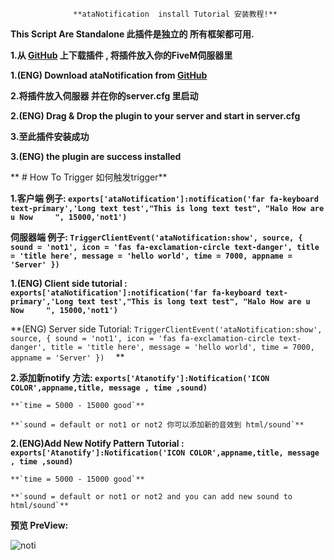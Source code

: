 				  
				  **ataNotification  install Tutorial 安装教程!**
**This Script Are Standalone 此插件是独立的 所有框架都可用.**

**1.从 [GitHub](https://github.com/YishengCheww/ataNotification) 上下载插件 , 将插件放入你的FiveM伺服器里**

**1.(ENG) Download ataNotification from [GitHub](https://github.com/YishengCheww/ataNotification)**

**2.将插件放入伺服器 并在你的server.cfg 里启动**

**2.(ENG) Drag & Drop the plugin to your server and start in server.cfg**

**3.至此插件安装成功**

**3.(ENG) the plugin are success installed**

**                                                        # How To Trigger 如何触发trigger**

**1.客户端 例子:  `exports['ataNotification']:notification('far fa-keyboard text-primary','Long text test',"This is long text test", "Halo How are u Now		", 15000,'not1') `**

**伺服器端 例子: `TriggerClientEvent('ataNotification:show', source, {
    sound = 'not1',
    icon = 'fas fa-exclamation-circle text-danger',
    title = 'title here',
    message = 'hello world',
    time = 7000,
    appname = 'Server'
})  `**

**1.(ENG) Client side tutorial : `exports['ataNotification']:notification('far fa-keyboard text-primary','Long text test',"This is long text test", "Halo How are u Now		", 15000,'not1') `**

**(ENG) Server side Tutorial: `TriggerClientEvent('ataNotification:show', source, {
    sound = 'not1',
    icon = 'fas fa-exclamation-circle text-danger',
    title = 'title here',
    message = 'hello world',
    time = 7000,
    appname = 'Server'
})  ` **

**2.添加新notify 方法: 	`exports['Atanotify']:Notification('ICON COLOR',appname,title, message , time ,sound)`**

	**`time = 5000 - 15000 good`**

	**`sound = default or not1 or not2 你可以添加新的音效到 html/sound`**

**2.(ENG)Add New Notify Pattern Tutorial : 	`exports['Atanotify']:Notification('ICON COLOR',appname,title, message , time ,sound)`**

	**`time = 5000 - 15000 good`**

	**`sound = default or not1 or not2 and you can add new sound to html/sound`**

**预览 PreView:**





![noti](https://user-images.githubusercontent.com/64354150/151497033-51ee0260-fd70-4f8a-9cb3-da96cee7f90f.png)
